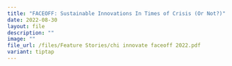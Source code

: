 ```yaml
---
title: "FACEOFF: Sustainable Innovations In Times of Crisis (Or Not?)"
date: 2022-08-30
layout: file
description: ""
image: ""
file_url: /files/Feature Stories/chi innovate faceoff 2022.pdf
variant: tiptap
---
```

